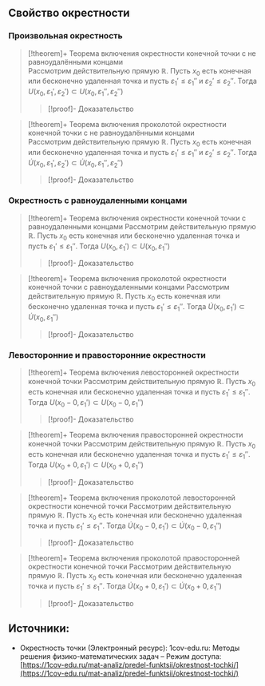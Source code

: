 ## Свойство окрестности
### Произвольная окрестность
> [!theorem]+ Теорема включения окрестности конечной точки с не равноудалёнными концами  
> Рассмотрим действительную прямую $\mathbb{R}$. Пусть $x_0$ есть конечная или бесконечно удаленная точка и пусть $\varepsilon_1' \leq \varepsilon_1''$ и $\varepsilon_2' \leq \varepsilon_2''$. Тогда $U(x_0, \varepsilon_1', \varepsilon_2') \subset U(x_0, \varepsilon_1'', \varepsilon_2'')$
> > [!proof]- Доказательство
> > 

> [!theorem]+ Теорема включения проколотой окрестности конечной точки с не равноудалёнными концами  
> Рассмотрим действительную прямую $\mathbb{R}$. Пусть $x_0$ есть конечная или бесконечно удаленная точка и пусть $\varepsilon_1' \leq \varepsilon_1''$ и $\varepsilon_2' \leq \varepsilon_2''$. Тогда $\dot U(x_0, \varepsilon_1', \varepsilon_2') \subset \dot U(x_0, \varepsilon_1'', \varepsilon_2'')$
> > [!proof]- Доказательство
> > 

### Окрестность с равноудаленными концами
> [!theorem]+ Теорема включения окрестности конечной точки с равноудаленными концами
> Рассмотрим действительную прямую $\mathbb{R}$. Пусть $x_0$ есть конечная или бесконечно удаленная точка и пусть $\varepsilon_1' \leq \varepsilon_1''$. Тогда $U(x_0, \varepsilon_1') \subset U(x_0, \varepsilon_1'')$
> > [!proof]- Доказательство
> > 

> [!theorem]+ Теорема включения проколотой окрестности конечной точки с равноудаленными концами
> Рассмотрим действительную прямую $\mathbb{R}$. Пусть $x_0$ есть конечная или бесконечно удаленная точка и пусть $\varepsilon_1' \leq \varepsilon_1''$. Тогда $\dot U(x_0, \varepsilon_1') \subset \dot U(x_0, \varepsilon_1'')$
> > [!proof]- Доказательство
> > 

### Левосторонние и правосторонние окрестности 
> [!theorem]+ Теорема включения левосторонней окрестности конечной точки
> Рассмотрим действительную прямую $\mathbb{R}$. Пусть $x_0$ есть конечная или бесконечно удаленная точка и пусть $\varepsilon_1' \leq \varepsilon_1''$. Тогда $U(x_0 - 0, \varepsilon_1') \subset U(x_0 - 0, \varepsilon_1'')$
> > [!proof]- Доказательство
> > 

> [!theorem]+ Теорема включения правосторонней окрестности конечной точки
> Рассмотрим действительную прямую $\mathbb{R}$. Пусть $x_0$ есть конечная или бесконечно удаленная точка и пусть $\varepsilon_1' \leq \varepsilon_1''$. Тогда $U(x_0 + 0, \varepsilon_1') \subset U(x_0 + 0, \varepsilon_1'')$
> > [!proof]- Доказательство
> > 

> [!theorem]+ Теорема включения проколотой левосторонней окрестности конечной точки
> Рассмотрим действительную прямую $\mathbb{R}$. Пусть $x_0$ есть конечная или бесконечно удаленная точка и пусть $\varepsilon_1' \leq \varepsilon_1''$. Тогда $\dot U(x_0 - 0, \varepsilon_1') \subset \dot U(x_0 - 0, \varepsilon_1'')$
> > [!proof]- Доказательство
> > 

> [!theorem]+ Теорема включения проколотой правосторонней окрестности конечной точки
> Рассмотрим действительную прямую $\mathbb{R}$. Пусть $x_0$ есть конечная или бесконечно удаленная точка и пусть $\varepsilon_1' \leq \varepsilon_1''$. Тогда $\dot U(x_0 + 0, \varepsilon_1') \subset \dot U(x_0 + 0, \varepsilon_1'')$
> > [!proof]- Доказательство
> > 

## Источники:
* Окрестность точки (Электронный ресурс): 1cov-edu.ru: Методы решения физико-математических задач – Режим доступа: [https://1cov-edu.ru/mat-analiz/predel-funktsii/okrestnost-tochki/](https://1cov-edu.ru/mat-analiz/predel-funktsii/okrestnost-tochki/)

